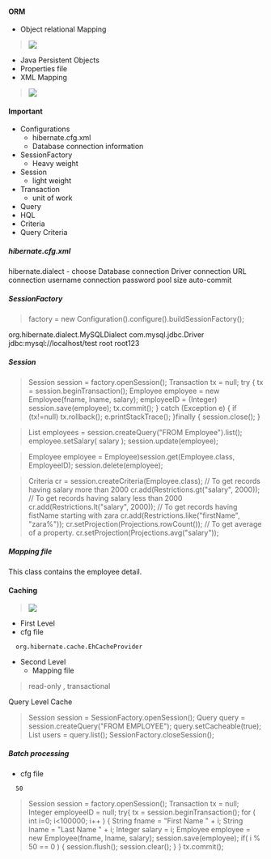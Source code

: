 #### ORM
* Object relational Mapping
>![](https://www.tutorialspoint.com/hibernate/images/hibernate_position.jpg)
* Java Persistent Objects
* Properties file
* XML Mapping
>![](https://www.tutorialspoint.com/hibernate/images/hibernate_high_level.jpg)

#### Important
* Configurations
  * hibernate.cfg.xml
  * Database connection information
* SessionFactory
  * Heavy weight
* Session
  * light weight
* Transaction
  * unit of work
* Query
 * HQL
* Criteria
 * Query Criteria

##### hibernate.cfg.xml
hibernate.dialect - choose Database
connection Driver
connection URL
connection username
connection password
pool size
auto-commit

##### SessionFactory
>factory = new Configuration().configure().buildSessionFactory();

><?xml version="1.0" encoding="utf-8"?>
<!DOCTYPE hibernate-configuration SYSTEM
"http://www.hibernate.org/dtd/hibernate-configuration-3.0.dtd">
<hibernate-configuration>
   <session-factory>
   <property name="hibernate.dialect">
      org.hibernate.dialect.MySQLDialect
   </property>
   <property name="hibernate.connection.driver_class">
      com.mysql.jdbc.Driver
   </property>
   <!-- Assume test is the database name -->
   <property name="hibernate.connection.url">
      jdbc:mysql://localhost/test
   </property>
   <property name="hibernate.connection.username">
      root
   </property>
   <property name="hibernate.connection.password">
      root123
   </property>
   <!-- List of XML mapping files -->
   <mapping resource="Employee.hbm.xml"/>
</session-factory>
</hibernate-configuration>

##### Session
>Session session = factory.openSession();
Transaction tx = null;
try {
   tx = session.beginTransaction();
         Employee employee = new Employee(fname, lname, salary);
         employeeID = (Integer) session.save(employee);
         tx.commit();
}
catch (Exception e) {
   if (tx!=null) tx.rollback();
   e.printStackTrace();
}finally {
   session.close();
}

>List employees = session.createQuery("FROM Employee").list();
employee.setSalary( salary );
session.update(employee);

>Employee employee = Employee)session.get(Employee.class, EmployeeID);
session.delete(employee);

>Criteria cr = session.createCriteria(Employee.class);
// To get records having salary more than 2000
cr.add(Restrictions.gt("salary", 2000));
// To get records having salary less than 2000
cr.add(Restrictions.lt("salary", 2000));
// To get records having fistName starting with zara
cr.add(Restrictions.like("firstName", "zara%"));
cr.setProjection(Projections.rowCount());
// To get average of a property.
cr.setProjection(Projections.avg("salary"));


##### Mapping file
><?xml version="1.0" encoding="utf-8"?>
<!DOCTYPE hibernate-mapping PUBLIC
 "-//Hibernate/Hibernate Mapping DTD//EN"
 "http://www.hibernate.org/dtd/hibernate-mapping-3.0.dtd">
<hibernate-mapping>
   <class name="Employee" table="EMPLOYEE">
      <meta attribute="class-description">
         This class contains the employee detail.
      </meta>
      <id name="id" type="int" column="id">
         <generator class="native"/>
      </id>
      <property name="firstName" column="first_name" type="string"/>
      <property name="lastName" column="last_name" type="string"/>
      <property name="salary" column="salary" type="int"/>
   </class>
</hibernate-mapping>

#### Caching
>![](https://www.tutorialspoint.com/hibernate/images/hibernate_cache.jpg)

* First Level
* cfg file
><property name="hibernate.cache.provider_class">
      org.hibernate.cache.EhCacheProvider
   </property>

* Second Level
  * Mapping file   
><cache usage="read-write"/> read-only , transactional

Query Level Cache
>Session session = SessionFactory.openSession();
Query query = session.createQuery("FROM EMPLOYEE");
query.setCacheable(true);
List users = query.list();
SessionFactory.closeSession();

##### Batch processing
* cfg file
><property name="hibernate.jdbc.batch_size">
      50
   </property>

>Session session = factory.openSession();
      Transaction tx = null;
      Integer employeeID = null;
      try{
         tx = session.beginTransaction();
         for ( int i=0; i<100000; i++ ) {
            String fname = "First Name " + i;
            String lname = "Last Name " + i;
            Integer salary = i;
            Employee employee = new Employee(fname, lname, salary);
            session.save(employee);
         	if( i % 50 == 0 ) {
               session.flush();
               session.clear();
            }
         }
         tx.commit();   
